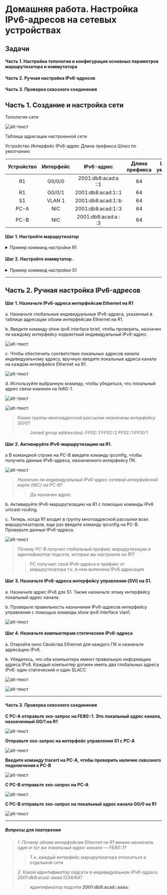 # Домашняя работа. Настройка IPv6-адресов на сетевых устройствах

## Задачи
#### Часть 1. Настройка топологии и конфигурация основных параметров маршрутизатора и коммутатора
#### Часть 2. Ручная настройка IPv6-адресов
#### Часть 3. Проверка сквозного соединения



## Часть 1. Создание и настройка сети
Топология сети

![alt-текст](https://github.com/fedotov1evg/OTUS_Network/blob/main/Lab_04/pic/Shema.png "Схема")

Таблица адресации настроенной сети 

Устройство	Интерфейс	IPv6-адрес	Длина префикса	Шлюз по умолчанию

| Устройство | 	Интерфейс |	IPv6-адрес |	Длина префикса |	Шлюз по умолчанию |
| :--------: |:--------:  |:---------:| :--------------:| :-----------------:|
| R1	       | G0/0/0    | 2001:db8:acad:a ::1  |	64	|  —  |
| R1	       | G0/0/1	   | 2001:db8:acad:1::1  |	64	|  —  |
| S1	       |  VLAN 1	 | 2001:db8:acad:1::b	 |  64	|  —  |
| PC-A     	|  NIC	     | 2001:db8:acad:1::3	 |  64	| fe80::1 |
| PC-B     	|  NIC	     | 2001:db8:acad:a : :3	 |  64	| fe80::1 |

#### Шаг 1. Настройте маршрутизатор

<details><summary>Пример комманд настройки R1 </summary>
<pre>

enable
conf term
no ip domain-lookup
hostname R1
banner motd ##### R1 ENTER PASSWORD #####
line console 0
logging synchronous
password cisco
login
exit
enable secret class
line vty 0 15
password cisco
login
exit
service password-encryption
exit

copy running-config startup-config

</pre>
</details>

#### Шаг 2. Настройте коммутатор.

<details><summary>Пример комманд настройки S1 </summary>
<pre>

enable
conf term
no ip domain-lookup
hostname S1
banner motd ##### S1 ENTER PASSWORD #####
line console 0
logging synchronous
password cisco
login
exit
enable secret class
line vty 0 15
password cisco
login
exit
service password-encryption
exit

copy running-config startup-config

</pre>
</details>

***

## Часть 2. Ручная настройка IPv6-адресов

#### Шаг 1. Назначьте IPv6-адреса интерфейсам Ethernet на R1
a.	Назначьте глобальные индивидуальные IPv6-адреса, указанные в таблице адресации обоим интерфейсам Ethernet на R1.

b.	Введите команду show ipv6 interface brief, чтобы проверить, назначен ли каждому интерфейсу корректный индивидуальный IPv6-адрес.

![alt-текст](https://github.com/fedotov1evg/OTUS_Network/blob/main/Lab_04/pic/2-1-b.png)

c.	Чтобы обеспечить соответствие локальных адресов канала индивидуальному адресу, вручную введите локальные адреса канала на каждом интерфейсе Ethernet на R1.

![alt-текст](https://github.com/fedotov1evg/OTUS_Network/blob/main/Lab_04/pic/2-1-c.png)

d.	Используйте выбранную команду, чтобы убедиться, что локальный адрес связи изменен на fe80::1.  

![alt-текст](https://github.com/fedotov1evg/OTUS_Network/blob/main/Lab_04/pic/2-1-d1.png)

![alt-текст](https://github.com/fedotov1evg/OTUS_Network/blob/main/Lab_04/pic/2-1-d2.png)

> *Какие группы многоадресной рассылки назначены интерфейсу G0/0?*
> > Joined group address(es):    FF02::1    FF02::2    FF02::1:FF00:1


#### Шаг 2. Активируйте IPv6-маршрутизацию на R1.

a В командной строке на PC-B введите команду ipconfig, чтобы получить данные IPv6-адреса, назначенного интерфейсу ПК.

![alt-текст](https://github.com/fedotov1evg/OTUS_Network/blob/main/Lab_04/pic/2-2-a.png)

> *Назначен ли индивидуальный IPv6-адрес сетевой интерфейсной карте (NIC) на PC-B?*
> > Да назначен адрес 


b.	Активируйте IPv6-маршрутизацию на R1 с помощью команды IPv6 unicast-routing.

c.	Теперь, когда R1 входит в группу многоадресной рассылки всех маршрутизаторов, еще раз введите команду ipconfig на PC-B. Проверьте данные IPv6-адреса.

![alt-текст](https://github.com/fedotov1evg/OTUS_Network/blob/main/Lab_04/pic/2-2-c.png)


> *Почему PC-B получил глобальный префикс маршрутизации и идентификатор подсети, которые вы настроили на R1?*
>> РС получает свой IPv6-адреса и префикс от маршрутизатора т.к. в нем включена IPv6 адресация



#### Шаг 3. Назначьте IPv6-адреса интерфейсу управления (SVI) на S1.

a.	Назначьте адрес IPv6 для S1. Также назначьте этому интерфейсу локальный адрес канала.

b.	Проверьте правильность назначения IPv6-адресов интерфейсу управления с помощью команды show ipv6 interface vlan1.

![alt-текст](https://github.com/fedotov1evg/OTUS_Network/blob/main/Lab_04/pic/2-3-b.png)


#### Шаг 4. Назначьте компьютерам статические IPv6-адреса

a.	Откройте окно Свойства Ethernet для каждого ПК и назначьте адресацию IPv6.

b.	Убедитесь, что оба компьютера имеют правильную информацию адреса IPv6. Каждый компьютер должен иметь два глобальных адреса IPv6: один статический и один SLACC

![alt-текст](https://github.com/fedotov1evg/OTUS_Network/blob/main/Lab_04/pic/2-4-a.png)

![alt-текст](https://github.com/fedotov1evg/OTUS_Network/blob/main/Lab_04/pic/2-4-a2.png)

***

#### Часть 3. Проверка сквозного соединения

**С PC-A отправьте эхо-запрос на FE80::1. Это локальный адрес канала, назначенный G0/1 на R1**

![alt-текст](https://github.com/fedotov1evg/OTUS_Network/blob/main/Lab_04/pic/3-3-1.png)

**Отправьте эхо-запрос на интерфейс управления S1 с PC-A**

![alt-текст](https://github.com/fedotov1evg/OTUS_Network/blob/main/Lab_04/pic/3-3-2.png)


**Введите команду tracert на PC-A, чтобы проверить наличие сквозного подключения к PC-B**

![alt-текст](https://github.com/fedotov1evg/OTUS_Network/blob/main/Lab_04/pic/3-3-3.png)

**С PC-B отправьте эхо-запрос на PC-A**

![alt-текст](https://github.com/fedotov1evg/OTUS_Network/blob/main/Lab_04/pic/3-3-4.png)

**С PC-B отправьте эхо-запрос на локальный адрес канала G0/0 на R1**

![alt-текст](https://github.com/fedotov1evg/OTUS_Network/blob/main/Lab_04/pic/3-3-5.png)


***


##### Вопросы для повторения

> *1.	Почему обоим интерфейсам Ethernet на R1 можно назначить один и тот же локальный адрес канала — FE80::1?*
>> Т.к. каждый интерфейс маршрутизатора относиться к отдельной сети



> *2.	Какой идентификатор подсети в индивидуальном IPv6-адресе 2001:db8:acad::aaaa:1234/64?*
>> идентификатор подсети **2001:db8:acad::aaaa:**










